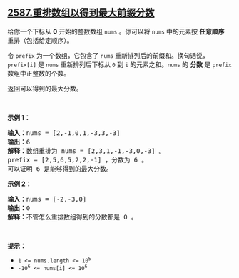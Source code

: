 ## [2587.重排数组以得到最大前缀分数](https://leetcode.cn/problems/rearrange-array-to-maximize-prefix-score/)
<p>给你一个下标从 <strong>0</strong> 开始的整数数组 <code>nums</code> 。你可以将 <code>nums</code> 中的元素按 <strong>任意顺序</strong> 重排（包括给定顺序）。</p>

<p>令 <code>prefix</code> 为一个数组，它包含了 <code>nums</code> 重新排列后的前缀和。换句话说，<code>prefix[i]</code> 是 <code>nums</code> 重新排列后下标从 <code>0</code> 到 <code>i</code> 的元素之和。<code>nums</code> 的 <strong>分数</strong> 是 <code>prefix</code> 数组中正整数的个数。</p>

<p>返回可以得到的最大分数。</p>

<p>&nbsp;</p>

<p><strong>示例 1：</strong></p>

<pre><strong>输入：</strong>nums = [2,-1,0,1,-3,3,-3]
<strong>输出：</strong>6
<strong>解释：</strong>数组重排为 nums = [2,3,1,-1,-3,0,-3] 。
prefix = [2,5,6,5,2,2,-1] ，分数为 6 。
可以证明 6 是能够得到的最大分数。
</pre>

<p><strong>示例 2：</strong></p>

<pre><strong>输入：</strong>nums = [-2,-3,0]
<strong>输出：</strong>0
<strong>解释：</strong>不管怎么重排数组得到的分数都是 0 。
</pre>

<p>&nbsp;</p>

<p><strong>提示：</strong></p>

<ul>
	<li><code>1 &lt;= nums.length &lt;= 10<sup>5</sup></code></li>
	<li><code>-10<sup>6</sup> &lt;= nums[i] &lt;= 10<sup>6</sup></code></li>
</ul>
